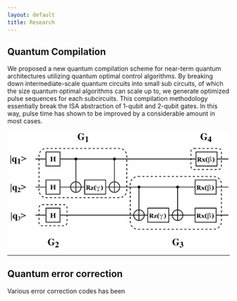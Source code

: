 ```yaml
---
layout: default
title: Research
---
```


[qcompilation]:../assets/img/qcompilation.jpg

Quantum Compilation
-------------------

We proposed a new quantum compilation scheme for near-term quantum architectures utilizing quantum optimal control algorithms. By breaking down intermediate-scale quantum circuits into small sub circuits, of which the size quantum optimal algorithms can scale up to, we generate optimized pulse sequences for each subcircuits. This compilation methodology essentially break the ISA abstraction of 1-qubit and 2-qubit gates. In this way, pulse time has shown to be improved by a considerable amount in most cases.

![qcompilation]

* * *

Quantum error correction
------------------------
Various error correction codes has been 
